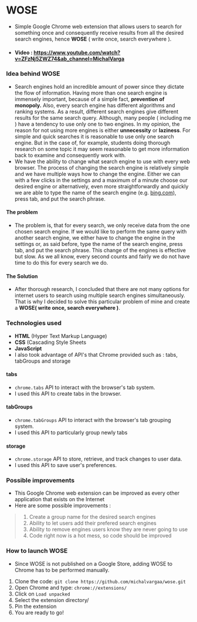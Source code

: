 # WOSE
- Simple Google Chrome web extension that allows users to search for something once and consequently receive results from all the desired search engines, hence **WOSE** ( write once, search everywhere ).
- #### Video : https://www.youtube.com/watch?v=ZFzNj5ZWZ74&ab_channel=MichalVarga


### Idea behind WOSE

-   Search engines hold an incredible amount of power since they dictate the flow of information. Having more than one search engine is immensely important, because of a simple fact, **prevention of monopoly.** Also, every search engine has different algorithms and ranking systems. As a result, different search engines give different results for the same search query. Although, many people ( including me ) have a tendency to use only one to two engines. In my opinion, the reason for not using more engines is either **unnecessity** or **laziness**. For simple and quick searches it is reasonable to use only one search engine. But in the case of, for example, students doing thorough research on some topic it may seem reasonable to get more information back to examine and consequently work with.
-   We have the ability to change what search engine to use with every web browser. The process of changing the search engine is relatively simple and we have multiple ways how to change the engine. Either we can with a few clicks in the settings and a maximum of a minute choose our desired engine or alternatively, even more straightforwardly and quickly we are able to type the name of the search engine (e.g. [bing.com](http://bing.com)), press tab, and put the search phrase.       
#### The problem

-   The problem is, that for every search, we only receive data from the one chosen search engine. If we would like to perform the same query with another search engine, we either have to change the engine in the settings or, as said before, type the name of the search engine, press tab, and put the search phrase. This change of the engines is effective but slow. As we all know, every second counts and fairly we do not have time to do this for every search we do.

#### The Solution

-   After thorough research, I concluded that there are not many options for internet users to search using multiple search engines simultaneously. That is why I decided to solve this particular problem of mine and create a **WOSE( write once, search everywhere )**.


### Technologies used
-   **HTML** (Hyper Text Markup Language)
-   **CSS** (Cascading Style Sheets
-   **JavaScript**  
-   I also took advantage of API's that Chrome provided such as : tabs, tabGroups and storage
   #### tabs
-   `chrome.tabs` API to interact with the browser's tab system. 
-   I used this API to create tabs in the browser. 
   #### tabGroups
-   `chrome.tabGroups` API to interact with the browser's tab grouping system.
-   I used this API to particularly group newly tabs 
   #### storage
-   `chrome.storage` API to store, retrieve, and track changes to user data.
-   I used this API to save user's preferences.

### Possible improvements
- This Google Chrome web extension can be improved as every other application that exists on the Internet
- Here are some possible improvements :
> 1. Create a group name for the desired search engines
> 2. Ability to let users add their prefered search engines
> 3. Ability to remove engines users know they are never going to use
> 4. Code right now is a hot mess, so code should be improved

### How to launch WOSE
- Since WOSE is not published on a Google Store, adding WOSE to Chrome has to be performed manually.
1. Clone the code: `git clone https://github.com/michalvargaa/wose.git`
2. Open Chrome and type: `chrome://extensions/`
3. Click on `Load unpacked`
4. Select the extension directory/
5. Pin the extension
6. You are ready to go!
